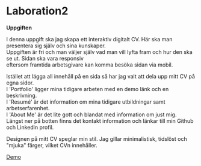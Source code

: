 # Laboration2

**Uppgiften**

I denna uppgift ska jag skapa ett interaktiv digitalt CV. Här ska man presentera sig själv och sina kunskaper. <br/>
Uppgiften är fri och man väljer själv vad man vill lyfta fram och hur den ska se ut. Sidan ska vara responsiv <br/>
eftersom framtida arbetsgivare kan komma besöka sidan via mobil. 


Istället att lägga all innehåll på en sida så har jag valt att dela upp mitt CV på egna sidor. <br/>
I 'Portfolio' ligger mina tidigare arbeten med en demo länk och en beskrivning. <br/>
I 'Resumé' är det information om mina tidigare utbildningar samt arbetserfarenhet. <br/>
I 'About Me' är det lite gott och blandat med information om just mig. <br/>
Längst ner på botten finns det kontakt information och länkar till min Github och Linkedin profil.

Designen på mitt CV speglar min stil. Jag gillar minimalistisk, tidslöst och "mjuka" färger, vilket CVn innehåller.


[Demo](https://elinarnten.github.io/CV/)
